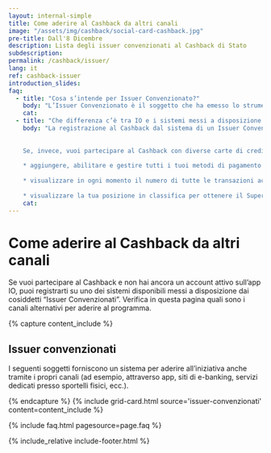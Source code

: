 ```yaml
---
layout: internal-simple
title: Come aderire al Cashback da altri canali
image: "/assets/img/cashback/social-card-cashback.jpg"
pre-title: Dall'8 Dicembre
description: Lista degli issuer convenzionati al Cashback di Stato
subdescription:
permalink: /cashback/issuer/
lang: it
ref: cashback-issuer
introduction_slides:
faq:
  - title: "Cosa s’intende per Issuer Convenzionato?"
    body: "L’Issuer Convenzionato è il soggetto che ha emesso lo strumento di pagamento elettronico scelto da un cittadino per partecipare al Cashback e che ha sottoscritto una convenzione con PagoPA S.p.A. – la società incaricata dal Ministero dell’Economia e delle Finanze per lo sviluppo e la gestione della piattaforma tecnologica alla base del programma – per mettere a disposizione dei propri utenti un sistema di adesione al Cashback alternativo all’app IO."
    cat:
  - title: "Che differenza c’è tra IO e i sistemi messi a disposizione dagli Issuer Convenzionati?"
    body: "La registrazione al Cashback dal sistema di un Issuer Convenzionato ti consente di gestire la tua partecipazione al programma relativamente alle sole transazioni effettuate con lo strumento di pagamento elettronico emesso da quello stesso Issuer e attivato ai fini del Cashback.
    
    
    Se, invece, vuoi partecipare al Cashback con diverse carte di credito, debito o strumenti di pagamento emessi da più soggetti, solo registrandoti tramite l’app IO potrai:
    
    * aggiungere, abilitare e gestire tutti i tuoi metodi di pagamento relativamente al programma;
    
    * visualizzare in ogni momento il numero di tutte le transazioni accumulate per il cashback e il dettaglio di ciascuna transazione
    
    * visualizzare la tua posizione in classifica per ottenere il Super Cashback di 1500€"
    cat:
---
```


<div class="container container--mid text-primary my-4 my-md-0">
<h1 class="mb-2 mb-md-3">Come aderire al Cashback da altri canali</h1>
<p class="mb-2 mr-0 mr-md-5">
Se vuoi partecipare al Cashback e non hai ancora un account attivo sull’app IO, puoi registrarti su uno dei sistemi disponibili messi a disposizione dai cosiddetti “Issuer Convenzionati”. Verifica in questa pagina quali sono i canali alternativi per aderire al programma.
</p>
</div>

{% capture content_include %}

<h2 class="text-primary">Issuer convenzionati</h2>
I seguenti soggetti forniscono un sistema per aderire all’iniziativa anche tramite i propri canali (ad esempio, attraverso app, siti di e-banking, servizi dedicati presso sportelli fisici, ecc.).

{% endcapture %}
{% include grid-card.html source='issuer-convenzionati' content=content_include %}

{% include faq.html pagesource=page.faq %}

{% include_relative include-footer.html %}
